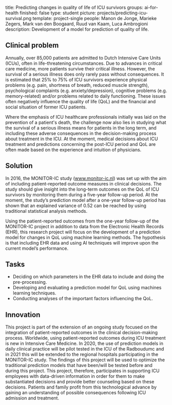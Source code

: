 title: Predicting changes in quality of life of ICU survivors
groups: ai-for-health
finished: false
type: student
picture: projects/predicting-icu-survival.png
template: project-single
people:  Manon de Jonge, Marieke Zegers, Mark van den Boogaard, Ruud van Kaam, Luca Ambrogioni
description: Development of a model for prediction of quality of life.

## Clinical problem
Annually, over 85,000 patients are admitted to Dutch Intensive Care Units (ICUs), often in life-threatening circumstances. Due to advances in critical care medicine, more patients survive their critical illness. However, the survival of a serious illness does only rarely pass without consequences. It is estimated that 25% to 75% of ICU survivors experience physical problems (e.g. pain, shortness of breath, reduced muscle strength), psychological complaints (e.g.  anxiety/depression), cognitive problems (e.g. memory-related) and/or problems related to daily functioning. These issues often negatively influence the quality of life (QoL) and the financial and social situation of former ICU patients.

Where the emphasis of ICU healthcare professionals initially was laid on the prevention of a patient's death, the challenge now also lies in studying what the survival of a serious illness means for patients in the long term, and including these adverse consequences in the decision-making process about treatment in the ICU. At the moment, medical decisions about ICU treatment and predictions concerning the post-ICU period and QoL are often made based on the experience and intuition of physicians. 

## Solution
In 2016, the MONITOR-IC study (www.monitor-ic.nl) was set up with the aim of including patient-reported outcome measures in clinical decisions. The study should give insight into the long-term outcomes on the QoL of ICU survivors by monitoring them during a five-year follow-up period. At the moment, the study’s prediction model after a one-year follow-up period has shown that an explained variance of 0.52 can be reached by using traditional statistical analysis methods.

Using the patient-reported outcomes from the one-year follow-up of the MONITOR-IC project in addition to data from the Electronic Health Records (EHR), this research project will focus on the development of a prediction model for changes in QoL using machine learning methods. The hypothesis is that including EHR data and using AI techniques will improve upon the current model’s performance.

## Tasks
 - Deciding on which parameters in the EHR data to include and doing the pre-processing.
 - Developing and evaluating a prediction model for QoL using machines learning techniques. 
 - Conducting analyses of the important factors influencing the QoL.

## Innovation
This project is part of the extension of an ongoing study focused on the integration of patient-reported outcomes in the clinical decision-making process. Worldwide, using patient-reported outcomes during ICU treatment is new in Intensive Care Medicine. In 2020, the use of prediction models in daily clinical practice will be pilot tested in the ICU of the Radboudumc and in 2021 this will be extended to the regional hospitals participating in the MONITOR-IC study. The findings of this project will be used to optimize the traditional prediction models that have been/will be tested before and during this project. This project, therefore, participates in supporting ICU employees with data-driven information in order for them to make substantiated decisions and provide better counseling based on these decisions. Patients and family profit from this technological advance by gaining an understanding of possible consequences following ICU admission and treatment.
